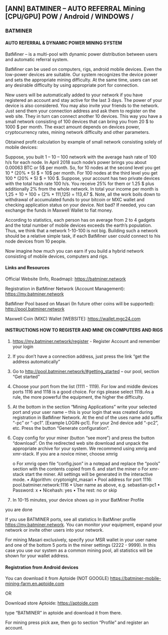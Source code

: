 ## [ANN] BATMINER – AUTO REFERRAL Mining [CPU/GPU] POW / Android / WINDOWS / 

### BATMINER

#### AUTO REFERRAL & DYNAMIC POWER MINING SYSTEM

BatMiner – is a multi-pool with dynamic power distribution between users and automatic referral system. 

BatMiner can be used on computers, rigs, android mobile devices. Even the low-power devices are suitable. Our system recognizes the device power and sets the appropriate mining difficulty. At the same time, users can set any desirable difficulty by using appropriate port for connection.

New users will be automatically added to your network if you have registered an account and stay active for the last 3 days. The power of your device is also considered. You may also invite your friends to the network. Just send them your connection address and ask them to register on the web site. They in turn can connect another 10 devices. This way you have a small network consisting of 100 devices that can bring you from 20 $ to 1000 $ per month. The exact amount depends on devices power, cryptocurrency rates, mining network difficulty and other parameters.



Obtained profit calculation by example of small network consisting solely of mobile devices:

Suppose, you built 1 – 10 – 100 network with the average hash rate of 100 h/s for each node. In April 2018 such node’s power brings you about 0.00063 BTC or 5$ per month. So, for 10 nodes at the second level you get 10 * (20% * 5) $ = 10$ per month. For 100 nodes at the third level you get 100 * (20% * 5) $ = 100 $.  Suppose, your account has two private devices with the total hash rate 100 h/s. You receive 25% for them or 1.25 $ plus additionally 2% from the whole network. In total your income per month is 1,25 + 10 + 100 + (2% * 111,125) = 113,47 $. Note, all the work boils down to withdrawal of accumulated funds to your bitcoin or MXC wallet and checking application status on your device. Not bad? If needed, you can exchange the funds in Maxwell Wallet to fiat money.


According to statistics, each person has on average from 2 to 4 gadgets and the total number of mobile devices exceeds the earth’s population. Thus, we think that a network 1-10-100 is not big. Building such a network should be a relative simple task, if each BatMiner user could connect to his node devices from 10 people. 

Now imagine how much you can earn if you build a hybrid network consisting of mobile devices, computers and rigs. 


#### Links and Resources

Official Website (Info, Roadmap): https://batminer.network

Registration in BatMiner Network (Account Management): https://my.batminer.network

BatMiner Pool based on Masari (In future other coins will be supported): http://pool.batminer.network

Maxwell Coin (MXC) Wallet [WEBSITE]: https://wallet.mgc24.com


#### INSTRUCTIONS HOW TO REGISTER AND MINE ON COMPUTERS AND RIGS


1. https://my.batminer.network/register  - Register Account and remember your login

2. If you don’t have a connection address, just press the link “get the address automatically”

3. Go to http://pool.batminer.network/#getting_started – our pool, section “Get started”

4. Choose your port from the list (1111 - 1119). For low and middle devices ports 1116 and 1118 is a good choice. For rigs please select 1119. 
    As a rule, the more powerful the equipment, the higher the difficulty.

5. At the bottom in the section “Mining Applications” write your selected port and your user name – this is your login that was created during registration in BatMiner Network.
    At the end of the uses name add suffix “-pc” or “-pc1”. [Example LOGIN-pc1]. For your 2nd device add “-pc2”, etc. Press the button “Generate configuration”.

6. Copy config for your miner (button “see more”) and press the button “download”. On the redirected web site download and unpack the appropriate archive for your system.
    We recommend using xmrig and xmr-stack. If you are a novice miner, choose xmrig

     o     For xmrig open file “config.json” in a notepad and replace the “pools” section with the contents copied from 6. and start the miner
     o     For xmr-stack start the miner. All settings will be generated in the interactive mode.
            • Algorithm: cryptonight_masari
            • Pool address for port 1116: pool.batminer.network:1116
            • User name as above, e.g. sebastian-pc1
            • Password: x
            • Nicehash: yes
            • The rest: no or skip

7. In 10-15 minutes, your device shows up in your BatMiner Profile

you are done 


If you use BATMINER ports, see all statistics In BatMiner profile  https://my.batminer.network. You can monitor your equipment, expand your network or invite other users into your network.

For mining Masari exclusively, specify your MSR wallet in your user name and one of the bottom 5 ports in the miner settings (2222 - 9999). In this case you use our system as a common mining pool, all statistics will be shown for your wallet address.


#### Registration from Android devices

You can download it from Aptoide (NOT GOOGLE)
https://batminer-mobile-mining-farm.en.aptoide.com

OR

Download store Aptoide: https://aptoide.com

type “BATMINER” in aptoide and download it from there. 

For mining press pick axe, then go to section “Profile” and register an account.